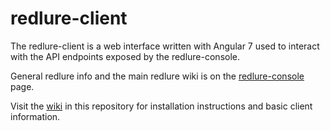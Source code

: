 # redlure-client
The redlure-client is a web interface written with Angular 7 used to interact with the API endpoints exposed by the redlure-console.

General redlure info and the main redlure wiki is on the [redlure-console](https://github.com/redlure/redlure-console) page.

Visit the [wiki](https://github.com/redlure/redlure-client/wiki) in this repository for installation instructions and basic client information.
